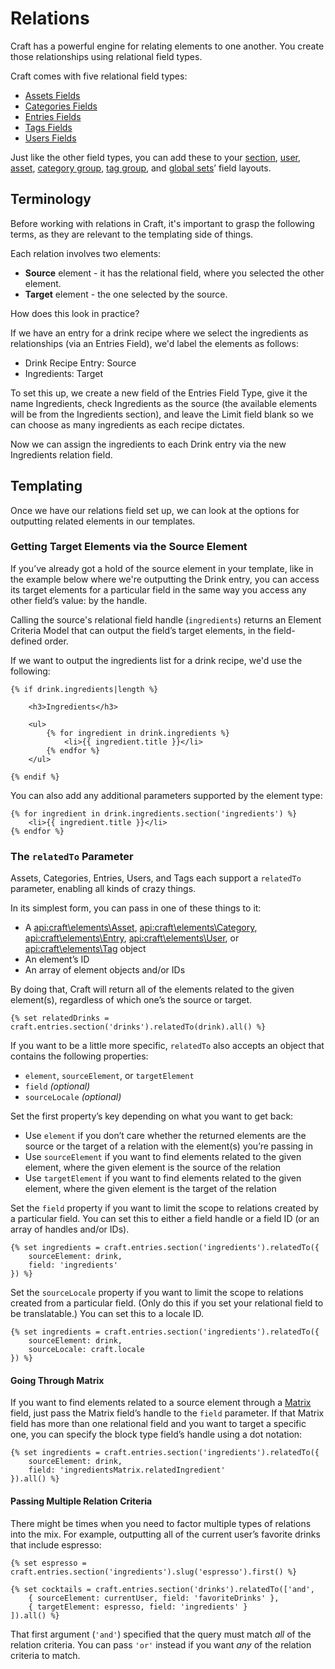 # Relations

Craft has a powerful engine for relating elements to one another. You create those relationships using relational field types.

Craft comes with five relational field types:

* [Assets Fields](assets-fields.md)
* [Categories Fields](categories-fields.md)
* [Entries Fields](entries-fields.md)
* [Tags Fields](tags-fields.md)
* [Users Fields](users-fields.md)

Just like the other field types, you can add these to your [section](sections-and-entries.md#sections), [user](users.md), [asset](assets.md), [category group](categories.md), [tag group](tags.md), and [global sets](globals.md)’ field layouts.

## Terminology

Before working with relations in Craft, it's important to grasp the following terms, as they are relevant to the templating side of things.

Each relation involves two elements:

* **Source** element - it has the relational field, where you selected the other element.
* **Target** element - the one selected by the source.

How does this look in practice?

If we have an entry for a drink recipe where we select the ingredients as relationships (via an Entries Field), we'd label the elements as follows:

* Drink Recipe Entry: Source
* Ingredients: Target

To set this up, we create a new field of the Entries Field Type, give it the name Ingredients, check Ingredients as the source (the available elements will be from the Ingredients section), and leave the Limit field blank so we can choose as many ingredients as each recipe dictates.

Now we can assign the ingredients to each Drink entry via the new Ingredients relation field.


## Templating

Once we have our relations field set up, we can look at the options for outputting related elements in our templates.

### Getting Target Elements via the Source Element

If you’ve already got a hold of the source element in your template, like in the example below where we're outputting the Drink entry, you can access its target elements for a particular field in the same way you access any other field’s value: by the handle.

Calling the source's relational field handle (`ingredients`) returns an Element Criteria Model that can output the field’s target elements, in the field-defined order.

If we want to output the ingredients list for a drink recipe, we'd use the following:

```twig
{% if drink.ingredients|length %}

    <h3>Ingredients</h3>

    <ul>
        {% for ingredient in drink.ingredients %}
            <li>{{ ingredient.title }}</li>
        {% endfor %}
    </ul>

{% endif %}
```

You can also add any additional parameters supported by the element type:

```twig
{% for ingredient in drink.ingredients.section('ingredients') %}
    <li>{{ ingredient.title }}</li>
{% endfor %}
```


### The `relatedTo` Parameter

Assets, Categories, Entries, Users, and Tags each support a `relatedTo` parameter, enabling all kinds of crazy things.

In its simplest form, you can pass in one of these things to it:

* A <api:craft\elements\Asset>, <api:craft\elements\Category>, <api:craft\elements\Entry>, <api:craft\elements\User>, or <api:craft\elements\Tag> object
* An element’s ID
* An array of element objects and/or IDs

By doing that, Craft will return all of the elements related to the given element(s), regardless of which one’s the source or target.

```twig
{% set relatedDrinks = craft.entries.section('drinks').relatedTo(drink).all() %}
```

If you want to be a little more specific, `relatedTo` also accepts an object that contains the following properties:

* `element`, `sourceElement`, or `targetElement`
* `field` _(optional)_
* `sourceLocale` _(optional)_

Set the first property’s key depending on what you want to get back:

* Use `element` if you don’t care whether the returned elements are the source or the target of a relation with the element(s) you’re passing in
* Use `sourceElement` if you want to find elements related to the given element, where the given element is the source of the relation
* Use `targetElement` if you want to find elements related to the given element, where the given element is the target of the relation

Set the `field` property if you want to limit the scope to relations created by a particular field. You can set this to either a field handle or a field ID (or an array of handles and/or IDs).

```twig
{% set ingredients = craft.entries.section('ingredients').relatedTo({
    sourceElement: drink,
    field: 'ingredients'
}) %}
```

Set the `sourceLocale` property if you want to limit the scope to relations created from a particular field. (Only do this if you set your relational field to be translatable.) You can set this to a locale ID.

```twig
{% set ingredients = craft.entries.section('ingredients').relatedTo({
    sourceElement: drink,
    sourceLocale: craft.locale
}) %}
```

#### Going Through Matrix

If you want to find elements related to a source element through a [Matrix](matrix-fields.md) field, just pass the Matrix field’s handle to the `field` parameter. If that Matrix field has more than one relational field and you want to target a specific one, you can specify the block type field’s handle using a dot notation:

```twig
{% set ingredients = craft.entries.section('ingredients').relatedTo({
    sourceElement: drink,
    field: 'ingredientsMatrix.relatedIngredient'
}).all() %}
```

#### Passing Multiple Relation Criteria

There might be times when you need to factor multiple types of relations into the mix. For example, outputting all of the current user’s favorite drinks that include espresso:

```twig
{% set espresso = craft.entries.section('ingredients').slug('espresso').first() %}

{% set cocktails = craft.entries.section('drinks').relatedTo(['and',
    { sourceElement: currentUser, field: 'favoriteDrinks' },
    { targetElement: espresso, field: 'ingredients' }
]).all() %}
```

That first argument (`'and'`) specified that the query must match _all_ of the relation criteria. You can pass `'or'` instead if you want _any_ of the relation criteria to match.
